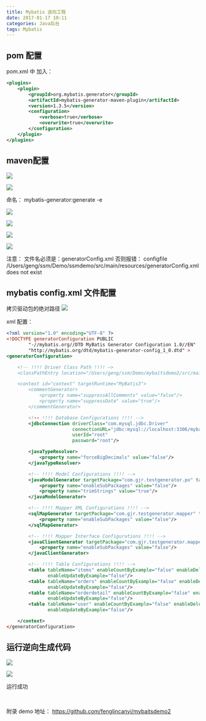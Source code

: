 ```yaml
---
title: Mybatis 逆向工程
date: 2017-01-17 10:11
categories: Java后台
tags: Mybatis
---
```


## pom 配置
pom.xml 中 加入：

``` xml
<plugins>
    <plugin>
        <groupId>org.mybatis.generator</groupId>
        <artifactId>mybatis-generator-maven-plugin</artifactId>
        <version>1.3.5</version>
        <configuration>
            <verbose>true</verbose>
            <overwrite>true</overwrite>
        </configuration>
    </plugin>
</plugins>
```
## maven配置
![](http://7xr1vo.com1.z0.glb.clouddn.com/5709477C-1A4B-4AEF-B0E6-5EBE20688677.png)

![](http://7xr1vo.com1.z0.glb.clouddn.com/8C4EFD37-2282-4BEA-81C7-4C4E11D2A91C.png)

命名：
mybatis-generator:generate -e

![](http://7xr1vo.com1.z0.glb.clouddn.com/C97FA1F0-DEDF-4A13-9810-6029D03D97DE.png)

![](http://7xr1vo.com1.z0.glb.clouddn.com/4EAE9177-A8D0-411D-869D-2167D54CB026.png)

![](http://7xr1vo.com1.z0.glb.clouddn.com/E3C00FBA-21F9-4B6B-80BE-74D553270C6A.png)

![](http://7xr1vo.com1.z0.glb.clouddn.com/D0FC7201-E1D6-4D16-90E6-87D079213CA3.png)

注意：
文件名必须是：generatorConfig.xml
否则报错： configfile /Users/geng/ssm/Demo/ssmdemo/src/main/resources/generatorConfig.xml does not exist

## mybatis config.xml 文件配置
拷贝驱动包的绝对路径
![](http://7xr1vo.com1.z0.glb.clouddn.com/68C3A3B3-DB05-4786-A412-C808F0A8AA17.png)

xml 配置：

``` xml
<?xml version="1.0" encoding="UTF-8" ?>
<!DOCTYPE generatorConfiguration PUBLIC
        "-//mybatis.org//DTD MyBatis Generator Configuration 1.0//EN"
        "http://mybatis.org/dtd/mybatis-generator-config_1_0.dtd" >
<generatorConfiguration>

    <!-- !!!! Driver Class Path !!!! —>
    <classPathEntry location="/Users/geng/ssm/Demo/mybaitsdemo2/src/main/resources/mysql-connector-java-5.1.7-bin.jar"/>

    <context id="context" targetRuntime="MyBatis3">
        <commentGenerator>
            <property name="suppressAllComments" value="false"/>
            <property name="suppressDate" value="true"/>
        </commentGenerator>

        <!-- !!!! Database Configurations !!!! -->
        <jdbcConnection driverClass="com.mysql.jdbc.Driver"
                        connectionURL="jdbc:mysql://localhost:3306/mybatis_demo2_db?characterEncoding=utf-8"
                        userId="root"
                        password="root"/>

        <javaTypeResolver>
            <property name="forceBigDecimals" value="false"/>
        </javaTypeResolver>

        <!-- !!!! Model Configurations !!!! -->
        <javaModelGenerator targetPackage="com.gjr.testgenerator.po" targetProject="src/main/java">
            <property name="enableSubPackages" value="false"/>
            <property name="trimStrings" value="true"/>
        </javaModelGenerator>

        <!-- !!!! Mapper XML Configurations !!!! -->
        <sqlMapGenerator targetPackage="com.gjr.testgenerator.mapper" targetProject="src/main/java">
            <property name="enableSubPackages" value="false"/>
        </sqlMapGenerator>

        <!-- !!!! Mapper Interface Configurations !!!! -->
        <javaClientGenerator targetPackage="com.gjr.testgenerator.mapper" targetProject="src/main/java" type="XMLMAPPER">
            <property name="enableSubPackages" value="false"/>
        </javaClientGenerator>

        <!-- !!!! Table Configurations !!!! -->
        <table tableName="items" enableCountByExample="false" enableDeleteByExample="false" enableSelectByExample="false"
               enableUpdateByExample="false"/>
        <table tableName="orders" enableCountByExample="false" enableDeleteByExample="false" enableSelectByExample="false"
               enableUpdateByExample="false"/>
        <table tableName="orderdetail" enableCountByExample="false" enableDeleteByExample="false" enableSelectByExample="false"
               enableUpdateByExample="false"/>
        <table tableName="user" enableCountByExample="false" enableDeleteByExample="false" enableSelectByExample="false"
               enableUpdateByExample="false"/>

    </context>
</generatorConfiguration>
```

## 运行逆向生成代码

![](http://7xr1vo.com1.z0.glb.clouddn.com/90C77448-2475-4EE3-B0D3-BF49D2A79606.png)

![](http://7xr1vo.com1.z0.glb.clouddn.com/617ABCDF-11AB-45AF-BA9C-1150393FEDC9.png)

运行成功

<br>

附录
demo 地址：
https://github.com/fenglincanyi/mybaitsdemo2